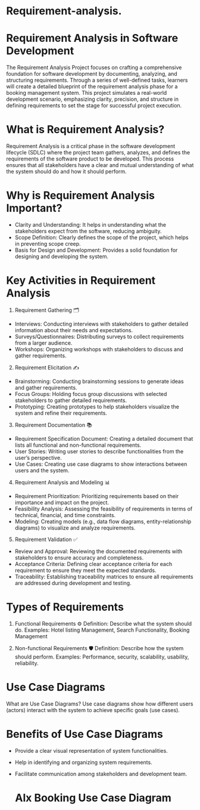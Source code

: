# Requirement-analysis.

# Requirement Analysis in Software Development
The Requirement Analysis Project focuses on crafting a comprehensive foundation for software development by documenting, analyzing, and structuring requirements. Through a series of well-defined tasks, learners will create a detailed blueprint of the requirement analysis phase for a booking management system. This project simulates a real-world development scenario, emphasizing clarity, precision, and structure in defining requirements to set the stage for successful project execution.

# What is Requirement Analysis?
Requirement Analysis is a critical phase in the software development lifecycle (SDLC) where the project team gathers, analyzes, and defines the requirements of the software product to be developed. This process ensures that all stakeholders have a clear and mutual understanding of what the system should do and how it should perform.

# Why is Requirement Analysis Important?
- Clarity and Understanding: It helps in understanding what the stakeholders expect from the software, reducing ambiguity.
- Scope Definition: Clearly defines the scope of the project, which helps in preventing scope creep.
- Basis for Design and Development: Provides a solid foundation for designing and developing the system.

# Key Activities in Requirement Analysis
1. Requirement Gathering 🗂️
- Interviews: Conducting interviews with stakeholders to gather detailed information about their needs and expectations.
- Surveys/Questionnaires: Distributing surveys to collect requirements from a larger audience.
- Workshops: Organizing workshops with stakeholders to discuss and gather requirements.

2. Requirement Elicitation ✍️
- Brainstorming: Conducting brainstorming sessions to generate ideas and gather requirements.
- Focus Groups: Holding focus group discussions with selected stakeholders to gather detailed requirements.
- Prototyping: Creating prototypes to help stakeholders visualize the system and refine their requirements.
  
3. Requirement Documentation 📚
- Requirement Specification Document: Creating a detailed document that lists all functional and non-functional requirements.
- User Stories: Writing user stories to describe functionalities from the user’s perspective.
- Use Cases: Creating use case diagrams to show interactions between users and the system.
  
4. Requirement Analysis and Modeling 📊
- Requirement Prioritization: Prioritizing requirements based on their importance and impact on the project.
- Feasibility Analysis: Assessing the feasibility of requirements in terms of technical, financial, and time constraints.
- Modeling: Creating models (e.g., data flow diagrams, entity-relationship diagrams) to visualize and analyze requirements.
  
5. Requirement Validation ✅
- Review and Approval: Reviewing the documented requirements with stakeholders to ensure accuracy and completeness.
- Acceptance Criteria: Defining clear acceptance criteria for each requirement to ensure they meet the expected standards.
- Traceability: Establishing traceability matrices to ensure all requirements are addressed during development and testing.

# Types of Requirements
1. Functional Requirements ⚙️
Definition: Describe what the system should do.
Examples: Hotel listing Management, Search Functionality, Booking Management 

2. Non-functional Requirements 🛡️
Definition: Describe how the system should perform.
Examples: Performance, security, scalability, usability, reliability.

# Use Case Diagrams
What are Use Case Diagrams?
Use case diagrams show how different users (actors) interact with the system to achieve specific goals (use cases).

# Benefits of Use Case Diagrams
- Provide a clear visual representation of system functionalities.
- Help in identifying and organizing system requirements.
- Facilitate communication among stakeholders and development team.

  # Alx Booking Use Case Diagram




